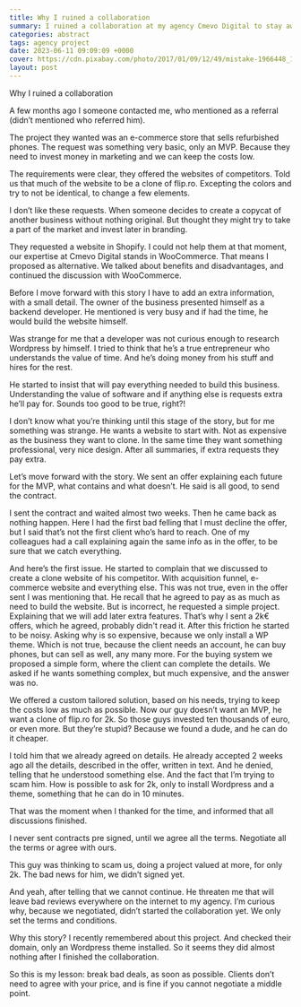 ```yaml
---
title: Why I ruined a collaboration 
summary: I ruined a collaboration at my agency Cmevo Digital to stay away from a bad client.
categories: abstract
tags: agency project
date: 2023-06-11 09:09:09 +0000
cover: https://cdn.pixabay.com/photo/2017/01/09/12/49/mistake-1966448_1280.jpg
layout: post
---
```


Why I ruined a collaboration 

A few months ago I someone contacted me, who mentioned as a referral (didn’t mentioned who referred him).

The project they wanted was an e-commerce store that sells refurbished phones. The request was something very basic, only an MVP. Because they need to invest money in marketing and we can keep the costs low.

The requirements were clear, they offered the websites of competitors. Told us that much of the website to be a clone of flip.ro. Excepting the colors and try to not be identical, to change a few elements.

I don’t like these requests. When someone decides to create a copycat of another business without nothing original. But thought they might try to take a part of the market and invest later in branding.

They requested a website in Shopify. I could not help them at that moment, our expertise at Cmevo Digital stands in WooCommerce. That means I proposed as alternative. We talked about benefits and disadvantages, and continued the discussion with WooCommerce.

Before I move forward with this story I have to add an extra information, with a small detail. The owner of the business presented himself as a backend developer. He mentioned is very busy and if had the time, he would build the website himself.

Was strange for me that a developer was not curious enough to research Wordpress by himself. I tried to think that he’s a true entrepreneur who understands the value of time. And he’s doing money from his stuff and hires for the rest.

He started to insist that will pay everything needed to build this business. Understanding the value of software and if anything else is requests extra he’ll pay for. Sounds too good to be true, right?!

I don’t know what you’re thinking until this stage of the story, but for me something was strange. He wants a website to start with. Not as expensive as the business they want to clone. In the same time they want something professional, very nice design. After all summaries, if extra requests they pay extra.

Let’s move forward with the story. We sent an offer explaining each future for the MVP, what contains and what doesn’t. He said is all good, to send the contract. 

I sent the contract and waited almost two weeks. Then he came back as nothing happen. Here I had the first bad felling that I must decline the offer, but I said that’s not the first client who’s hard to reach. One of my colleagues had a call explaining again the same info as in the offer, to be sure that we catch everything.

And here’s the first issue. He started to complain that we discussed to create a clone website of his competitor. With acquisition funnel, e-commerce website and everything else. This was not true, even in the offer sent I was mentioning that. He recall that he agreed to pay as as much as need to build the website. But is incorrect, he requested a simple project. Explaining that we will add later extra features. That’s why I sent a 2k€ offers, which he agreed, probably didn't read it. After this friction he started to be noisy. Asking why is so expensive, because we only install a WP theme. Which is not true, because the client needs an account, he can buy phones, but can sell as well, any many more. For the buying system we proposed a simple form, where the client can complete the details. We asked if he wants something complex, but much expensive, and the answer was no.

We offered a custom tailored solution, based on his needs, trying to keep the costs low as much as possible. Now our guy doesn’t want an MVP, he want a clone of flip.ro for 2k. So those guys invested ten thousands of euro, or even more. But they’re stupid? Because we found a dude, and he can do it cheaper.

I told him that we already agreed on details. He already accepted 2 weeks ago all the details, described in the offer, written in text. And he denied, telling that he understood something else. And the fact that I’m trying to scam him. How is possible to ask for 2k, only to install Wordpress and a theme, something that he can do in 10 minutes.

That was the moment when I thanked for the time, and informed that all discussions finished.

I never sent contracts pre signed, until we agree all the terms. Negotiate all the terms or agree with ours.

This guy was thinking to scam us, doing a project valued at more, for only 2k. The bad news for him, we didn’t signed yet.

And yeah, after telling that we cannot continue. He threaten me that will leave bad reviews everywhere on the internet to my agency. I’m curious why, because we negotiated, didn’t started the collaboration yet. We only set the terms and conditions.

Why this story? I recently remembered about this project. And checked their domain, only an Wordpress theme installed. So it seems they did almost nothing after I finished the collaboration.


So this is my lesson: break bad deals, as soon as possible. Clients don’t need to agree with your price, and is fine if you cannot negotiate a middle point.